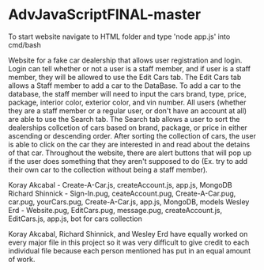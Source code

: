 # AdvJavaScriptFINAL-master
To start website navigate to HTML folder and type 'node app.js' into cmd/bash

Website for a fake car dealership that allows user registration and login.  Login can tell whether or not a user is a staff member, and if user is a staff member,
they will be allowed to use the Edit Cars tab.  The Edit Cars tab allows a Staff member to add a car to the DataBase.  To add a car to the database, the staff member
will need to input the cars brand, type, price, package, interior color, exterior color, and vin number.  All users (whether they are a staff member or a regular user, 
or don't have an account at all) are able to use the Search tab.  The Search tab allows a user to sort the dealerships collcetion of cars based on brand, package, or price
in either ascending or descending order.  After sorting the collection of cars, the user is able to click on the car they are interested in and read about the detains of that
car.  Throughout the website, there are alert buttons that will pop up if the user does something that they aren't supposed to do (Ex. try to add their own car to the collection
without being a staff member).



Koray Akcabal - Create-A-Car.js, createAccount.js, app.js, MongoDB
Richard Shinnick - Sign-In.pug, ceateAccount.pug, Create-A-Car.pug, car.pug, yourCars.pug, Create-A-Car.js, app.js, MongoDB, models
Wesley Erd - Website.pug, EditCars.pug, message.pug, createAccount.js, EditCars.js, app.js, bot for cars collection

Koray Akcabal, Richard Shinnick, and Wesley Erd have equally worked on every major file in this project so it was very difficult to give credit 
to each individual file because each person mentioned has put in an equal amount of work.

